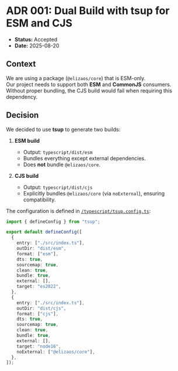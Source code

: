 # ADR 001: Dual Build with tsup for ESM and CJS

- **Status:** Accepted
- **Date:** 2025-08-20

## Context

We are using a package (`@elizaos/core`) that is ESM-only.  
Our project needs to support both **ESM** and **CommonJS** consumers.  
Without proper bundling, the CJS build would fail when requiring this dependency.

## Decision

We decided to use **tsup** to generate two builds:

1. **ESM build**
   - Output: `typescript/dist/esm`
   - Bundles everything except external dependencies.
   - Does **not** bundle `@elizaos/core`.

2. **CJS build**
   - Output: `typescript/dist/cjs`
   - Explicitly bundles `@elizaos/core` (via `noExternal`), ensuring compatibility.

The configuration is defined in [`/typescript/tsup.config.ts`](../../typescript/tsup.config.ts):

```ts
import { defineConfig } from "tsup";

export default defineConfig([
  {
    entry: ["./src/index.ts"],
    outDir: "dist/esm",
    format: ["esm"],
    dts: true,
    sourcemap: true,
    clean: true,
    bundle: true,
    external: [],
    target: "es2022",
  },
  {
    entry: ["./src/index.ts"],
    outDir: "dist/cjs",
    format: ["cjs"],
    dts: true,
    sourcemap: true,
    clean: true,
    bundle: true,
    external: [],
    target: "node16",
    noExternal: ["@elizaos/core"],
  },
]);
```
